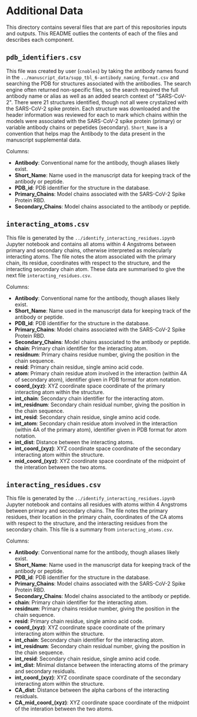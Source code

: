 # Additional Data

This directory contains several files that are part of this repositories inputs and outputs. This README outlies the contents of each of the files and describes each component.

## `pdb_identifiers.csv`
This file was created by user (`cnobles`) by taking the antibody names found in the `../manuscript_data/supp_tbl_6-antibody_naming_format.csv` and searching the PDB for structures associated with the antibodies. The search engine often returned non-specific files, so the search required the full antibody name or alias as well as an added search context of "SARS-CoV-2". There were 21 structures identified, though not all were crystalized with the SARS-CoV-2 spike protein. Each structure was downloaded and the header information was reviewed for each to mark which chains within the models were associated with the SARS-CoV-2 spike protein (primary) or variable antibody chains or pepetides (secondary). `Short_Name` is a convention that helps map the Antibody to the data present in the manuscript supplemental data.

Columns:
* **Antibody**: Conventional name for the antibody, though aliases likely exist.
* **Short_Name**: Name used in the manuscript data for keeping track of the antibody or peptide.
* **PDB_id**: PDB identifier for the structure in the database.
* **Primary_Chains**: Model chains associated with the SARS-CoV-2 Spike Protein RBD.
* **Secondary_Chains**: Model chains associated to the antibody or peptide.

## `interacting_atoms.csv`
This file is generated by the `../identify_interacting_residues.ipynb` Jupyter notebook and contains all atoms within 4 Angstroms between primary and secondary chains, otherwise interpreted as molecularly interacting atoms. The file notes the atom associated with the primary chain, its residue, coordinates with respect to the structure, and the interacting secondary chain atom. These data are summarised to give the next file `interacting_residues.csv`.

Columns:
* **Antibody**: Conventional name for the antibody, though aliases likely exist.
* **Short_Name**: Name used in the manuscript data for keeping track of the antibody or peptide.
* **PDB_id**: PDB identifier for the structure in the database.
* **Primary_Chains**: Model chains associated with the SARS-CoV-2 Spike Protein RBD.
* **Secondary_Chains**: Model chains associated to the antibody or peptide.
* **chain**: Primary chain identifier for the interacting atom.
* **residnum**: Primary chains residue number, giving the position in the chain sequence.
* **resid**: Primary chain residue, single amino acid code.
* **atom**: Primary chain residue atom involved in the interaction (within 4A of secondary atom), identifier given in PDB format for atom notation.
* **coord_(xyz)**: XYZ coordinate space coordinate of the primary interacting atom within the structure.
* **int_chain**: Secondary chain identifier for the interacting atom.
* **int_residnum**: Secondary chain residual number, giving the position in the chain sequence.
* **int_resid**: Secondary chain residue, single amino acid code.
* **int_atom**: Secondary chain residue atom involved in the interaction (within 4A of the primary atom), identifier given in PDB format for atom notation.
* **int_dist**: Distance between the interacting atoms.
* **int_coord_(xyz)**: XYZ coordinate space coordinate of the secondary interacting atom within the structure.
* **mid_coord_(xyz)**: XYZ coordinate space coordinate of the midpoint of the interation between the two atoms.

## `interacting_residues.csv`
This file is generated by the `../identify_interacting_residues.ipynb` Jupyter notebook and contains all residues with atoms within 4 Angstroms between primary and secondary chains. The file notes the primary residues, their location in the primary chain, coordinates of the CA atoms with respect to the structure, and the interacting residues from the secondary chain. This file is a summary from `interacting_atoms.csv`.

Columns:
* **Antibody**: Conventional name for the antibody, though aliases likely exist.
* **Short_Name**: Name used in the manuscript data for keeping track of the antibody or peptide.
* **PDB_id**: PDB identifier for the structure in the database.
* **Primary_Chains**: Model chains associated with the SARS-CoV-2 Spike Protein RBD.
* **Secondary_Chains**: Model chains associated to the antibody or peptide.
* **chain**: Primary chain identifier for the interacting atom.
* **residnum**: Primary chains residue number, giving the position in the chain sequence.
* **resid**: Primary chain residue, single amino acid code.
* **coord_(xyz)**: XYZ coordinate space coordinate of the primary interacting atom within the structure.
* **int_chain**: Secondary chain identifier for the interacting atom.
* **int_residnum**: Secondary chain residual number, giving the position in the chain sequence.
* **int_resid**: Secondary chain residue, single amino acid code.
* **int_dist**: Minimal distance between the interacting atoms of the primary and secondary residuals.
* **int_coord_(xyz)**: XYZ coordinate space coordinate of the secondary interacting atom within the structure.
* **CA_dist**: Distance between the alpha carbons of the interacting residuals.
* **CA_mid_coord_(xyz)**: XYZ coordinate space coordinate of the midpoint of the interation between the two atoms.
